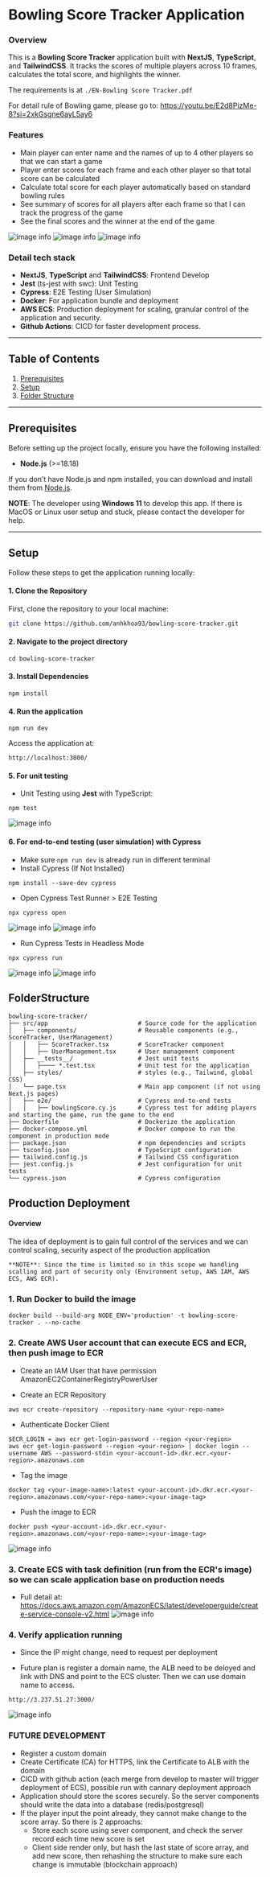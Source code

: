 # Bowling Score Tracker Application
### Overview
This is a **Bowling Score Tracker** application built with **NextJS**, **TypeScript**, and **TailwindCSS**. It tracks the scores of multiple players across 10 frames, calculates the total score, and highlights the winner.

The requirements is at `./EN-Bowling Score Tracker.pdf`

For detail rule of Bowling game, please go to: https://youtu.be/E2d8PizMe-8?si=2xkGsgne6ayL5ay6

### Features
- Main player can enter name and the names of up to 4 other players so that we can start a game
- Player enter scores for each frame and each other player so that total score can be calculated
- Calculate total score for each player automatically based on standard bowling rules
- See summary of scores for all players after each frame so that I can track the progress of the game
- See the final scores and the winner at the end of the game

![image info](./resource/app_screen_1.png)
![image info](./resource/app_screen_2.png)
![image info](./resource/app_screen_3.png)

### Detail tech stack
- **NextJS**, **TypeScript** and **TailwindCSS**: Frontend Develop
- **Jest** (ts-jest with swc): Unit Testing
- **Cypress**: E2E Testing (User Simulation)
- **Docker**: For application bundle and deployment
- **AWS ECS**: Production deployment for scaling, granular control of the application and security.
- **Github Actions**: CICD for faster development process.

---

## Table of Contents
1. [Prerequisites](#prerequisites)
2. [Setup](#setup)
3. [Folder Structure](#folderstructure)


---

## Prerequisites

Before setting up the project locally, ensure you have the following installed:

- **Node.js** (>=18.18)

If you don’t have Node.js and npm installed, you can download and install them from [Node.js](https://nodejs.org/).

**NOTE**: The developer using **Windows 11** to develop this app. If there is MacOS or Linux user setup and stuck, please contact the developer for help. 

---

## Setup

Follow these steps to get the application running locally:

#### 1. Clone the Repository
First, clone the repository to your local machine:

```bash
git clone https://github.com/anhkhoa93/bowling-score-tracker.git
```
#### 2. Navigate to the project directory
```
cd bowling-score-tracker
```

#### 3. Install Dependencies
```
npm install
```

#### 4. Run the application
```
npm run dev
```
Access the application at:
```
http://localhost:3000/
```

#### 5. For unit testing
- Unit Testing using **Jest** with TypeScript:
```
npm test
```
![image info](./resource/unit_test_coverage.png)


#### 6. For end-to-end testing (user simulation) with **Cypress**
- Make sure `npm run dev` is already run in different terminal
- Install Cypress (If Not Installed)
```
npm install --save-dev cypress
```
- Open Cypress Test Runner > E2E Testing
```
npx cypress open
```
![image info](./resource/cypress_open_1.png)
![image info](./resource/cypress_open_2.png)
- Run Cypress Tests in Headless Mode
```
npx cypress run
```
![image info](./resource/cypress_headless_1.png)
![image info](./resource/cypress_headless_2.png)

## FolderStructure
```
bowling-score-tracker/
├── src/app                         # Source code for the application
│   ├── components/                 # Reusable components (e.g., ScoreTracker, UserManagement)
│   │   ├── ScoreTracker.tsx        # ScoreTracker component
│   │   ├── UserManagement.tsx      # User management component
│   ├── __tests__/                  # Jest unit tests
│   │   ├──── *.test.tsx            # Unit test for the application
│   ├── styles/                     # styles (e.g., Tailwind, global CSS)
│   └── page.tsx                    # Main app component (if not using Next.js pages)
│   ├── e2e/                        # Cypress end-to-end tests
│   │   ├── bowlingScore.cy.js      # Cypress test for adding players and starting the game, run the game to the end
├── Dockerfile                      # Dockerize the application
├── docker-compose.yml              # Docker compose to run the component in production mode
├── package.json                    # npm dependencies and scripts
├── tsconfig.json                   # TypeScript configuration
├── tailwind.config.js              # Tailwind CSS configuration
├── jest.config.js                  # Jest configuration for unit tests
└── cypress.json                    # Cypress configuration
```

## Production Deployment
#### Overview
The idea of deployment is to gain full control of the services and we can control scaling, security aspect of the production application

```
**NOTE**: Since the time is limited so in this scope we handling scalling and part of security only (Environment setup, AWS IAM, AWS ECS, AWS ECR). 
```

### 1. Run Docker to build the image
```
docker build --build-arg NODE_ENV='production' -t bowling-score-tracker . --no-cache
```

### 2. Create AWS User account that can execute ECS and ECR, then push image to ECR
- Create an IAM User that have permission AmazonEC2ContainerRegistryPowerUser

- Create an ECR Repository
```
aws ecr create-repository --repository-name <your-repo-name>
```
- Authenticate Docker Client
```
$ECR_LOGIN = aws ecr get-login-password --region <your-region>   
aws ecr get-login-password --region <your-region> | docker login --username AWS --password-stdin <your-account-id>.dkr.ecr.<your-region>.amazonaws.com
```

- Tag the image
```
docker tag <your-image-name>:latest <your-account-id>.dkr.ecr.<your-region>.amazonaws.com/<your-repo-name>:<your-image-tag>
```
- Push the image to ECR
```
docker push <your-account-id>.dkr.ecr.<your-region>.amazonaws.com/<your-repo-name>:<your-image-tag>
```
![image info](./resource/ecr.png)

### 3. Create ECS with task definition (run from the ECR's image) so we can scale application base on production needs
- Full detail at: https://docs.aws.amazon.com/AmazonECS/latest/developerguide/create-service-console-v2.html
![image info](./resource/ecs_fargate.png)

### 4. Verify application running
- Since the IP might change, need to request per deployment

- Future plan is register a domain name, the ALB need to be deloyed and link with DNS and point to the ECS cluster. Then we can use domain name to access. 
```
http://3.237.51.27:3000/
```
![image info](./resource/prod.png)


### FUTURE DEVELOPMENT
- Register a custom domain
- Create Certificate (CA) for HTTPS, link the Certificate to ALB with the domain
- CICD with github action (each merge from develop to master will trigger deployment of ECS), possible run with cannary deployment approach
- Application should store the scores securely. So the server components should write the data into a database (redis/postgresql)
- If the player input the point already, they cannot make change to the score array. So there is 2 approachs:
  - Store each score using sever component, and check the server record each time new score is set
  - Client side render only, but hash the last state of score array, and add new score, then rehashing the structure to make sure each change is immutable (blockchain approach)
